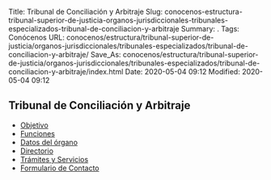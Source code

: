 Title: Tribunal de Conciliación y Arbitraje
Slug: conocenos-estructura-tribunal-superior-de-justicia-organos-jurisdiccionales-tribunales-especializados-tribunal-de-conciliacion-y-arbitraje
Summary: .
Tags: Conócenos
URL: conocenos/estructura/tribunal-superior-de-justicia/organos-jurisdiccionales/tribunales-especializados/tribunal-de-conciliacion-y-arbitraje/
Save_As: conocenos/estructura/tribunal-superior-de-justicia/organos-jurisdiccionales/tribunales-especializados/tribunal-de-conciliacion-y-arbitraje/index.html
Date: 2020-05-04 09:12
Modified: 2020-05-04 09:12


## Tribunal de Conciliación y Arbitraje

* [Objetivo](objetivo/)
* [Funciones](funciones/)
* [Datos del órgano](datos-del-organo/)
* [Directorio](directorio/)  
* [Trámites y Servicios](tramites/)
* [Formulario de Contacto](formulario-de-contacto/)




